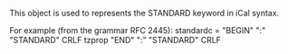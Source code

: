 This object is used to represents the STANDARD keyword in iCal syntax.

For example (from the grammar RFC 2445):
standardc  = "BEGIN" ":" "STANDARD" CRLF
			tzprop
			 "END" ":" "STANDARD" CRLF